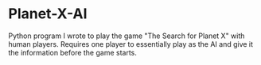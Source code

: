 # Planet-X-AI
Python program I wrote to play the game "The Search for Planet X" with human players. Requires one player to essentially play as the AI and give it the information before the game starts.
